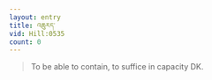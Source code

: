 ```yaml
---
layout: entry
title: འཆུརད་
vid: Hill:0535
count: 0
---
```

> To be able to contain, to suffice in capacity DK\.


